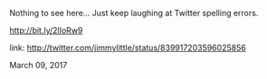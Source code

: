 Nothing to see here...  Just keep laughing at Twitter spelling errors.

http://bit.ly/2lIoRw9 

link: http://twitter.com/jimmylittle/status/839917203596025856 

March 09, 2017